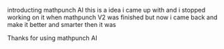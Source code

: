introducting mathpunch AI this is a idea i came up with and i stopped working on it when mathpunch V2 was finished but now i came back and make it better and smarter then it was

Thanks for using mathpunch AI
